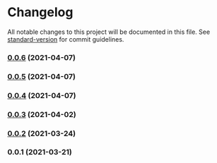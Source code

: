 # Changelog

All notable changes to this project will be documented in this file. See [standard-version](https://github.com/conventional-changelog/standard-version) for commit guidelines.

### [0.0.6](https://github.com/cm-madlabs/cdk-constructs/compare/v0.0.5...v0.0.6) (2021-04-07)

### [0.0.5](https://github.com/cm-madlabs/cdk-constructs/compare/v0.0.4...v0.0.5) (2021-04-07)

### [0.0.4](https://github.com/cm-madlabs/cdk-constructs/compare/v0.0.3...v0.0.4) (2021-04-07)

### [0.0.3](https://github.com/cm-madlabs/cdk-constructs/compare/v0.0.2...v0.0.3) (2021-04-02)

### [0.0.2](https://github.com/cm-madlabs/cdk-constructs/compare/v0.0.1...v0.0.2) (2021-03-24)

### 0.0.1 (2021-03-21)
